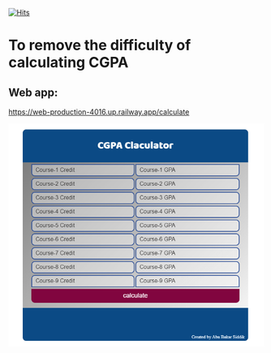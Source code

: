 [![Hits](https://hits.seeyoufarm.com/api/count/incr/badge.svg?url=https%3A%2F%2Fgithub.com%2FBakar31%2FCGPA-Calculator&count_bg=%2379C83D&title_bg=%23555555&icon=&icon_color=%23E7E7E7&title=hits&edge_flat=false)](https://hits.seeyoufarm.com)

# To remove the difficulty of calculating CGPA

## Web app:
https://web-production-4016.up.railway.app/calculate

![alt text](https://github.com/Bakar31/CGPA-Calculator/blob/master/ss.png)
